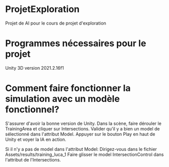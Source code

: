 # ProjetExploration
 Projet de AI pour le cours de projet d'exploration

# Programmes nécessaires pour le projet
 Unity 3D version 2021.2.16f1

# Comment faire fonctionner la simulation avec un modèle fonctionnel?
 S'assurer d'avoir la bonne version de Unity.
 Dans la scène, faire dérouler le TrainingArea et cliquer sur Intersections.
 Valider qu'il y a bien un model de sélectionné dans l'attribut Model.
 Appuyer sur le bouton Play en haut de Unity et voyer la IA en action.

 Si il n'y a pas de model dans l'attribut Model:
  Dirigez-vous dans le fichier Assets/results/training_luca_1
  Faire glisser le model IntersectionControl dans l'attribut de l'Intersections.